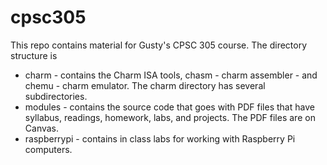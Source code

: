# cpsc305

This repo contains material for Gusty's CPSC 305 course. The directory structure is

* charm - contains the Charm ISA tools, chasm - charm assembler - and chemu - charm emulator. The charm directory has several subdirectories.
* modules - contains the source code that goes with PDF files that have syllabus, readings, homework, labs, and projects. The PDF files are on Canvas.
* raspberrypi - contains in class labs for working with Raspberry Pi computers.
